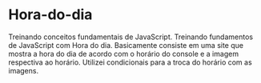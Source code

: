 # Hora-do-dia
Treinando conceitos fundamentais de JavaScript.
Treinando fundamentos de JavaScript com Hora do dia. Basicamente consiste em uma site que mostra a hora do dia de acordo com o horário do console e a imagem respectiva ao horário. Utilizei condicionais para a troca do horário com as imagens.
